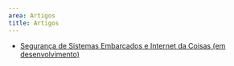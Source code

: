 ```yaml
---
area: Artigos
title: Artigos
---
```


* [Segurança de Sistemas Embarcados e Internet da Coisas (em desenvolvimento)](seg-iot)
